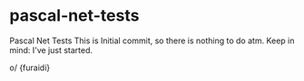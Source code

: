 # pascal-net-tests
Pascal Net Tests
This is Initial commit, so there is nothing to do atm. Keep in mind: I've just started.

o/ {furaidi}